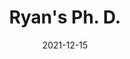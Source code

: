 ---
id: 202112NahidMS
title: Ryan's Ph. D.
excerpt: Nahid graduated with his MS, next step, PhD at Purdue.
date: 2021-12-15
exturl: https://www.proquest.com/docview/2585443288
---